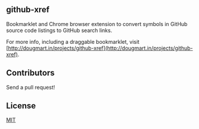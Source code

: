 ## github-xref

Bookmarklet and Chrome browser extension to convert symbols in GitHub source code listings to GitHub search links.  

For more info, including a draggable bookmarklet, visit [http://dougmart.in/projects/github-xref](http://dougmart.in/projects/github-xref).

## Contributors

Send a pull request!

## License

[MIT](http://opensource.org/licenses/MIT)
